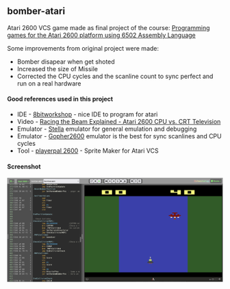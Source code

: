 ## bomber-atari
Atari 2600 VCS game made as final project of the course: <a href="https://www.udemy.com/course/programming-games-for-the-atari-2600/">Programming games for the Atari 2600 platform using 6502 Assembly Language</a>

Some improvements from original project were made:
- Bomber disapear when get shoted
- Increased the size of Missile
- Corrected the CPU cycles and the scanline count to sync perfect and run on a real hardware

#### Good references used in this project
- IDE - <a href="8bitworkshop.com">8bitworkshop</a> - nice IDE to program for atari
- Video - <a href="https://www.youtube.com/watch?v=sJFnWZH5FXc&t=3s"> Racing the Beam Explained - Atari 2600 CPU vs. CRT Television </a>
- Emulator - <a href="https://stella-emu.github.io/">Stella</a> emulator for general emulation and debugging 
- Emulator - <a href="https://github.com/JetSetIlly/Gopher2600">Gopher2600</a> emulator is the best for sync scanlines and CPU cycles
- Tool - <a href="https://alienbill.com/2600/playerpalnext.html">playerpal 2600</a> - Sprite Maker for Atari VCS

#### Screenshot

![Game](Bomber%20Atari.png)
